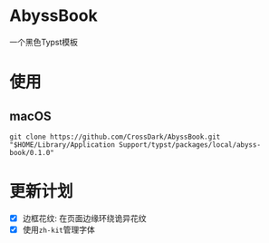 # AbyssBook

一个黑色Typst模板

# 使用

## macOS

`git clone https://github.com/CrossDark/AbyssBook.git "$HOME/Library/Application Support/typst/packages/local/abyss-book/0.1.0"`

# 更新计划

- [x] 边框花纹: 在页面边缘环绕诡异花纹
- [x] 使用`zh-kit`管理字体

